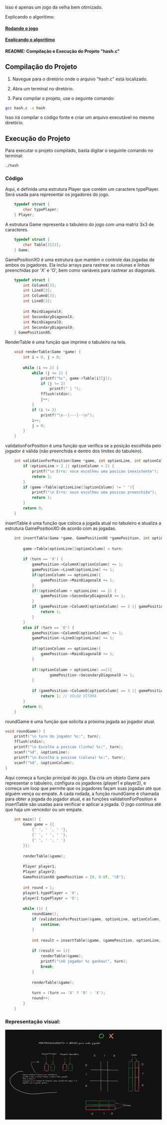 Isso é apenas um jogo da velha bem otimizado.

Explicando o algoritimo: <br>
#### [Rodando o jogo](https://youtu.be/zLJRv9zqJ2s?si=qHwYgUH2K69Ojzi2)
#### [Explicando o algoritimo](https://youtu.be/1WuQXfJU4Ck?si=xEacTKQMhBHpjmPi)


#### README: Compilação e Execução do Projeto "hash.c"

## Compilação do Projeto
1. Navegue para o diretório onde o arquivo "hash.c" está localizado.

2. Abra um terminal no diretório.

3. Para compilar o projeto, use o seguinte comando:

```bash
gcc hash.c -o hash
```

Isso irá compilar o código fonte e criar um arquivo executável no mesmo diretório.

## Execução do Projeto
Para executar o projeto compilado, basta digitar o seguinte comando no terminal:

```bash
./hash
```



### Código

Aqui, é definida uma estrutura Player que contém um caractere typePlayer. Será usada para representar os jogadores do jogo.

```c
    typedef struct {
        char typePlayer;
    } Player;
````

A estrutura Game representa o tabuleiro do jogo com uma matriz 3x3 de caracteres.

```c
    typedef struct {
        char Table[3][3];
    } Game;

```

GamePositionXO é uma estrutura que mantém o controle das jogadas de ambos os jogadores. Ela inclui arrays para rastrear as colunas e linhas preenchidas por 'X' e 'O', bem como variáveis para rastrear as diagonais.

```c
    typedef struct {
        int ColumnX[3];
        int LineX[3];
        int ColumnO[3];
        int LineO[3];
    
        int MainDiagonalX;
        int SecondaryDiagonalX;
        int MainDiagonalO;
        int SecondaryDiagonalO;
    } GamePositionXO;
```

RenderTable é uma função que imprime o tabuleiro na tela.

```c
    void renderTable(Game *game) {
        int i = 0, j = 0;

        while (i <= 2) {
            while (j <= 2) {
                printf("%c", game->Table[i][j]);
                if (j != 2)
                    printf(" | ");
                fflush(stdin);
                j++;
            }
            if (i != 2)
                printf("\n--|---|--\n");
            i++;
            j = 0;
        }
    }

```

validationForPosition é uma função que verifica se a posição escolhida pelo jogador é válida (não preenchida e dentro dos limites do tabuleiro).

```c
    int validationForPosition(Game *game, int optionLine, int optionColumn, char turn) {
        if (optionLine > 2 || optionColumn > 2) {
            printf("\n Erro: voce escolheu uma posicao inexistente");
            return 1;
        }
        if (game->Table[optionLine][optionColumn] != ' '){
            printf("\n Erro: voce escolheu uma posicao preenchida");
            return 1;
        }
        return 0;
    }

```

insertTable é uma função que coloca a jogada atual no tabuleiro e atualiza a estrutura GamePositionXO de acordo com as jogadas.

```c
    int insertTable(Game *game, GamePositionXO *gamePosition, int optionLine, int optionColumn, char turn, int round) {
        
        game->Table[optionLine][optionColumn] = turn;
        
        if (turn == 'X') {
            gamePosition->ColumnX[optionColumn] += 1;
            gamePosition->LineX[optionLine] += 1;
            if(optionColumn == optionLine){
                gamePosition->MainDiagonalX += 1;
            }
            if((optionColumn + optionLine) == 2) {
                gamePosition->SecondaryDiagonalX += 1;
            }
            if (gamePosition->ColumnX[optionColumn] == 3 || gamePosition->LineX[optionLine] == 3|| gamePosition->MainDiagonalX == 3 || gamePosition->SecondaryDiagonalX == 3) {
                return 1; 
            }
        }
        else if (turn == 'O') {
            gamePosition->ColumnO[optionColumn] += 1;
            gamePosition->LineO[optionLine] += 1;
            
            if(optionColumn == optionLine){
                gamePosition->MainDiagonalO += 1;
            }
            
            if((optionColumn + optionLine) ==2){
                    gamePosition->SecondaryDiagonalO += 1;
            }
        
            if (gamePosition->ColumnO[optionColumn] == 3 || gamePosition->LineO[optionLine] == 3 ||  gamePosition->MainDiagonalO == 3 || gamePosition->SecondaryDiagonalO == 3)
                return 1; // VULGO VITORA
        }
        return 0;
    }

```

roundGame é uma função que solicita a próxima jogada ao jogador atual.

```c 
void roundGame() {
    printf("\n turn do jogador %c:", turn);
    fflush(stdin);
    printf("\n Escolha a posicao (linha) %c:", turn);
    scanf("%d", &optionLine);
    printf("\n Escolha a posicao (coluna) %c:", turn);
    scanf("%d", &optionColumn);
}
```

Aqui começa a função principal do jogo. Ela cria um objeto Game para representar o tabuleiro, configura os jogadores (player1 e player2), e começa um loop que permite que os jogadores façam suas jogadas até que alguém vença ou empate. A cada rodada, a função roundGame é chamada para obter a jogada do jogador atual, e as funções validationForPosition e insertTable são usadas para verificar e aplicar a jogada. O jogo continua até que haja um vencedor ou um empate.


```c 
    int main() {
        Game game = {{
            {' ', ' ', ' '},
            {' ', ' ', ' '},
            {' ', ' ', ' '}
        }};

        renderTable(&game);
        
        Player player1;
        Player player2;
        GamePositionXO gamePosition = {0, 0.0f, '\0'};
        
        int round = 1;
        player1.typePlayer = 'X';
        player2.typePlayer = 'O';

        while (1) {
            roundGame();
            if (validationForPosition(&game, optionLine, optionColumn, turn)){
                continue;
            }
            
            int result = insertTable(&game, &gamePosition, optionLine, optionColumn, turn, round);
            
            if (result == 1){
                renderTable(&game);
                printf("\nO jogador %c ganhou!", turn);
                break;
            }

            renderTable(&game);

            turn = (turn == 'X' ? 'O' : 'X');
            round++;
        }
    }

```

### Representação visual:
![Alt text](img/hash1.png)


